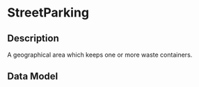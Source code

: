 # StreetParking

## Description

A geographical area which keeps one or more waste containers. 

## Data Model